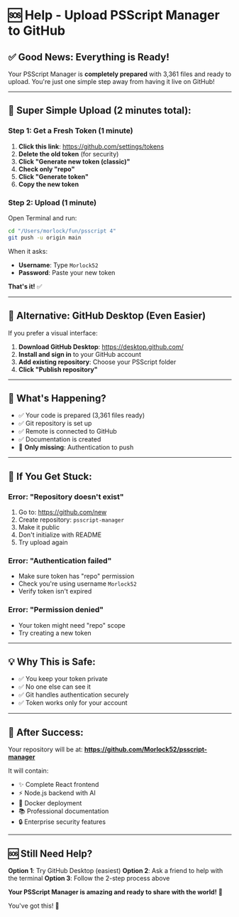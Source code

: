 # 🆘 Help - Upload PSScript Manager to GitHub

## ✅ **Good News: Everything is Ready!**

Your PSScript Manager is **completely prepared** with 3,361 files and ready to upload. You're just one simple step away from having it live on GitHub!

---

## 🚀 **Super Simple Upload (2 minutes total):**

### **Step 1: Get a Fresh Token** (1 minute)
1. **Click this link**: https://github.com/settings/tokens
2. **Delete the old token** (for security)
3. **Click "Generate new token (classic)"**
4. **Check only "repo"** 
5. **Click "Generate token"**
6. **Copy the new token**

### **Step 2: Upload** (1 minute)
Open Terminal and run:
```bash
cd "/Users/morlock/fun/psscript 4"
git push -u origin main
```

When it asks:
- **Username**: Type `Morlock52`
- **Password**: Paste your new token

**That's it!** ✅

---

## 🎯 **Alternative: GitHub Desktop (Even Easier)**

If you prefer a visual interface:

1. **Download GitHub Desktop**: https://desktop.github.com/
2. **Install and sign in** to your GitHub account
3. **Add existing repository**: Choose your PSScript folder
4. **Click "Publish repository"**

---

## 🤔 **What's Happening?**

- ✅ Your code is prepared (3,361 files ready)
- ✅ Git repository is set up
- ✅ Remote is connected to GitHub
- ✅ Documentation is created
- 🔄 **Only missing**: Authentication to push

---

## 🔧 **If You Get Stuck:**

### **Error: "Repository doesn't exist"**
1. Go to: https://github.com/new
2. Create repository: `psscript-manager`
3. Make it public
4. Don't initialize with README
5. Try upload again

### **Error: "Authentication failed"**
- Make sure token has "repo" permission
- Check you're using username `Morlock52`
- Verify token isn't expired

### **Error: "Permission denied"**
- Your token might need "repo" scope
- Try creating a new token

---

## 💡 **Why This is Safe:**

- ✅ You keep your token private
- ✅ No one else can see it
- ✅ Git handles authentication securely
- ✅ Token works only for your account

---

## 🎉 **After Success:**

Your repository will be at: **https://github.com/Morlock52/psscript-manager**

It will contain:
- ✨ Complete React frontend
- ⚡ Node.js backend with AI
- 🐳 Docker deployment
- 📚 Professional documentation
- 🔒 Enterprise security features

---

## 🆘 **Still Need Help?**

**Option 1**: Try GitHub Desktop (easiest)
**Option 2**: Ask a friend to help with the terminal
**Option 3**: Follow the 2-step process above

**Your PSScript Manager is amazing and ready to share with the world!** 🌟

You've got this! 💪
